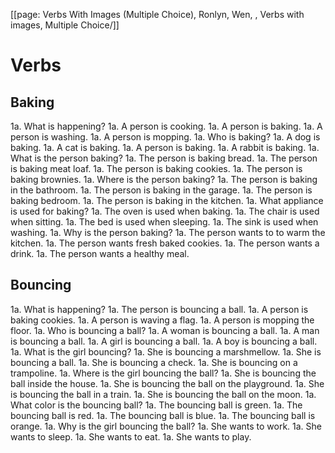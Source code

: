 [[page: Verbs With Images (Multiple Choice), Ronlyn, Wen, , Verbs with images, Multiple Choice/]]
# Verbs
## Baking
1a. What is happening?
  1a. A person is cooking.
  1a. A person is baking.
  1a. A person is washing.
  1a. A person is mopping.
1a. Who is baking?
  1a. A dog is baking.
  1a. A cat is baking.
  1a. A person is baking.
  1a. A rabbit is baking.
1a. What is the person baking?
  1a. The person is baking bread.
  1a. The person is baking meat loaf.
  1a. The person is baking cookies.
  1a. The person is baking brownies.
1a. Where is the person baking?
  1a. The person is baking in the bathroom.
  1a. The person is baking in the garage.
  1a. The person is baking bedroom.
  1a. The person is baking in the kitchen.
1a. What appliance is used for baking?
  1a. The oven is used when baking.
  1a. The chair is used when sitting.
  1a. The bed is used when sleeping.
  1a. The sink is used when washing.
1a. Why is the person baking?
  1a. The person wants to to warm the kitchen.
  1a. The person wants fresh baked cookies.
  1a. The person wants a drink.
  1a. The person wants a healthy meal.
## Bouncing
1a. What is happening?
  1a. The person is bouncing a ball.
  1a. A person is baking cookies.
  1a. A person is waving a flag.
  1a. A person is mopping the floor.
1a. Who is bouncing a ball?
  1a. A woman is bouncing a ball.
  1a. A man is bouncing a ball.
  1a. A girl is bouncing a ball.
  1a. A boy is bouncing a ball.
1a. What is the girl bouncing?
  1a. She is bouncing a marshmellow.
  1a. She is bouncing a ball.
  1a. She is bouncing a check.
  1a. She is bouncing on a trampoline.
1a. Where is the girl bouncing the ball?
  1a. She is bouncing the ball inside the house.
  1a. She is bouncing the ball on the playground.
  1a. She is bouncing the ball in a train.
  1a. She is bouncing the ball on the moon.
1a. What color is the bouncing ball?
  1a. The bouncing ball is green.
  1a. The bouncing ball is red.
  1a. The bouncing ball is blue.
  1a. The bouncing ball is orange.
1a. Why is the girl bouncing the ball?
  1a. She wants to work.
  1a. She wants to sleep.
  1a. She wants to eat.
  1a. She wants to play.
